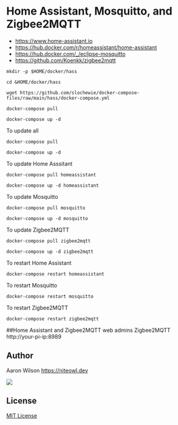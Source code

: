 # Home Assistant, Mosquitto, and Zigbee2MQTT
- https://www.home-assistant.io
- https://hub.docker.com/r/homeassistant/home-assistant
- https://hub.docker.com/_/eclipse-mosquitto
- https://github.com/Koenkk/zigbee2mqtt

```
mkdir -p $HOME/docker/hass
```
```
cd &HOME/docker/hass
```
```
wget https://github.com/slochewie/docker-compose-files/raw/main/hass/docker-compose.yml
```
```
docker-compose pull
```
```
docker-compose up -d
```

To update all
```
docker-compose pull
```
```
docker-compose up -d
```

To update Home Asssitant
```
docker-compose pull homeassistant
```
```
docker-compose up -d homeassistant
```

To update Mosquitto
```
docker-compose pull mosquitto
```
```
docker-compose up -d mosquitto
```

To update Zigbee2MQTT
```
docker-compose pull zigbee2mqtt
```
```
docker-compose up -d zigbee2mqtt
```

To restart Home Assistant
```
docker-compose restart homeassistant
```

To restart Mosquitto
```
docker-compose restart mosquitto
```

To restart Zigbee2MQTT
```
docker-compose restart zigbee2mqtt
```

##Home Assistant and Zigbee2MQTT web admins
Zigbee2MQTT
http://your-pi-ip:8989

## Author

Aaron Wilson <https://niteowl.dev>

[![](https://cdn.buymeacoffee.com/buttons/default-blue.png)](https://www.buymeacoffee.com/slochewie)

## License

[MIT License](./LICENSE)
